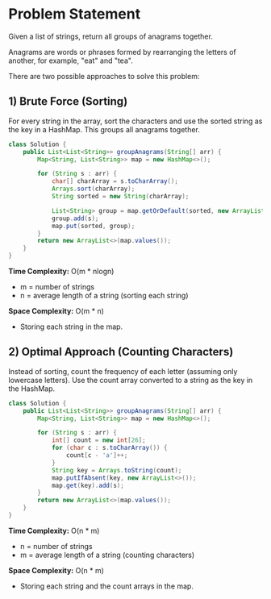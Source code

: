 # Problem Statement
Given a list of strings, return all groups of anagrams together.

Anagrams are words or phrases formed by rearranging the letters of another, for example, "eat" and "tea".

There are two possible approaches to solve this problem:

## 1) Brute Force (Sorting)

For every string in the array, sort the characters and use the sorted string as the key in a HashMap. This groups all anagrams together.

```java
class Solution {
    public List<List<String>> groupAnagrams(String[] arr) {
        Map<String, List<String>> map = new HashMap<>();

        for (String s : arr) {
            char[] charArray = s.toCharArray();
            Arrays.sort(charArray);
            String sorted = new String(charArray);

            List<String> group = map.getOrDefault(sorted, new ArrayList<>());
            group.add(s);
            map.put(sorted, group);
        }
        return new ArrayList<>(map.values());
    }
}
```

**Time Complexity:** O(m * nlogn)  
- m = number of strings  
- n = average length of a string (sorting each string)

**Space Complexity:** O(m * n)  
- Storing each string in the map.

## 2) Optimal Approach (Counting Characters)

Instead of sorting, count the frequency of each letter (assuming only lowercase letters). Use the count array converted to a string as the key in the HashMap.

```java
class Solution {
    public List<List<String>> groupAnagrams(String[] arr) {
        Map<String, List<String>> map = new HashMap<>();

        for (String s : arr) {
            int[] count = new int[26];
            for (char c : s.toCharArray()) {
                count[c - 'a']++;
            }
            String key = Arrays.toString(count);
            map.putIfAbsent(key, new ArrayList<>());
            map.get(key).add(s);
        }
        return new ArrayList<>(map.values());
    }
}
```

**Time Complexity:** O(n * m)  
- n = number of strings  
- m = average length of a string (counting characters)

**Space Complexity:** O(n * m)  
- Storing each string and the count arrays in the map.